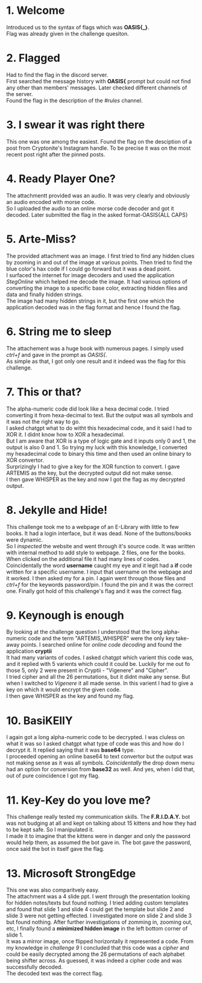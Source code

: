 # 1. Welcome
Introduced us to the syntax of flags which was **OASIS{_}**.<br>
Flag was already given in the challenge quesiton.
# 2. Flagged
Had to find the flag in the discord server. <br> First searched the message history with **OASIS{** prompt but could not find any other than members' messages. Later checked different channels of the server. <br>
Found the flag in the description of the *#rules* channel.
# 3. I swear it was right there
This one was one among the easiest. Found the flag on the desciption of a post from Cryptonite's Instagram handle. To be precise it was on the most recent post right after the pinned posts.
# 4. Ready Player One?
The attachmentt provided was an audio. It was very clearly and obviously an audio encoded with morse code.<br>
So I uploaded the audio to an online morse code decoder and got it decoded. Later submitted the flag in the asked format-OASIS{ALL CAPS}
# 5. Arte-Miss?
The provided attachment was an image. I first tried to find any hidden clues by zooming in and out of the image at various points. Then tried to find the blue color's hax code if I could go forward but it was a dead point.
<br> I surfaced the internet for image decoders and used the application *StegOnline* which helped me decode the image. It had various options of converting the image to a specific base color, extracting hidden files and data and finally hidden strings.
<br> The image had many hidden strings in it, but the first one which the application decoded was in the flag format and hence I found the flag.
# 6. String me to sleep
The attachement was a huge book with numerous pages. I simply used *ctrl+f* and gave in the prompt as *OASIS{*. <br>
As simple as that, I got only one result and it indeed was the flag for this challenge. 
# 7. This or that?
The alpha-numeric code did look like a hexa decimal code. I tried converting it from hexa-decimal to text. But the output was all symbols and it was not the right way to go. <br>
I asked chatgpt what to do witht this hexadecimal code, and it said I had to XOR it. I didnt know how to XOR a hexadecimal. <br>
But I am aware that XOR is a type of logic gate and it inputs only 0 and 1, the output is also 0 and 1. So trying my luck with this knowledge, I converted my hexadecimal code to binary this time and then used an online 
binary to XOR convertor. <br> Surprizingly I had to give a key for the XOR function to convert. I gave ARTEMIS as the key, but the decrypted output did not make sense. <br> 
I then gave WHISPER as the key and now I got the flag as my decrypted output.

# 8. Jekylle and Hide!
This challenge took me to a webpage of an E-Library with little to few books. It had a login interface, but it was dead. None of the buttons/books were dynamic. <br>
So I *inspected* the website and went through it's source code. It was written with internal method to add style to webpage. 2 files, one for the books. When clicked on the additional file it had many lines of codes.
<br> Coincidentally the word **username** caught my eye and it legit had a **if** code written for a specific username. I input that username on the webpage and it worked. I then asked my for a pin.
I again went through those files and *ctrl+f* for the keywords password/pin. I found the pin and it was the correct one. Finally got hold of this challenge's flag and it was the correct flag.

# 9. Keynough is enough
By looking at the challenge question I understood that the long alpha-numeric code and the term "ARTEMIS_WHISPER" were the only key take-away points. I searched online for *online code decoding* and found the application **cryptii**
<br> It had many variants of codes. I asked chatgpt which varient this code was, and it replied with 5 varients which could it could be. Luckily for me out fo those 5, only 2 were present in Cryptii - "Vigenere" and "Cipher". <br>
I tried cipher and all the 26 permutations, but it didnt make any sense. But when I switched to *Vigenere* it all made sense. In this varient I had to give a key on which it would encrypt the given code. <br>
I then gave WHISPER as the key and found my flag.

# 10. BasiKEllY
I again got a long alpha-numeric code to be decrypted. I was cluless on what it was so I asked chatgpt what type of code was this and how do I decrypt it. It replied saying that it was **base64** type.
<br> I proceeded opening an online base64 to text convertor but the output was not making sense as it was all symbols. *Coincidentally* the drop down menu had an option for conversion from **base32** as well.
And yes, when I did that, out of pure coincidence I got my flag. 
# 11. Key-Key do you love me?
This challenge really tested my communication skills. The **F.R.I.D.A.Y.** bot was not budging at all and kept on talking about 15 kittens and how they had to be kept safe. So I manipulated it. <br>
I made it to imagine that the kittens were in danger and only the password would help them, as assumed the bot gave in. The bot gave the password, once said the bot in itself gave the flag.
# 13. Microsoft StrongEdge
This one was also comparitvely easy. <br>
The attachment was a 4 slide ppt. I went through the presentation looking for hidden notes/texts but found nothing. I tried adding custom templates and found that slide 1 and slide 4 could get the template but slide 2 and slide 3 were not getting effected. I investigated more on slide 2 and slide 3 but found nothing. After further investigations of zomming in, zooming out, etc, I finally found a **minimized hidden image** in the left bottom corner of slide 1.
<br> It was a mirror image, once flipped horizontally it represented a code. From my knowledge in *challenge 9* I concluded that this code was a *cipher* and could be easily decrypted among the 26 permutations of each alphabet being shifter across. As guessed, it was indeed a cipher code and was successfully decoded. <br>
The decoded text was the correct flag.

